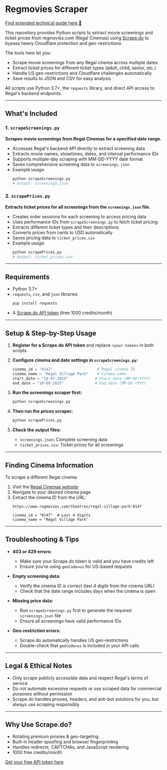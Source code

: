# Regmovies Scraper

[Find extended technical guide here 📔](https://scrape.do/blog/regmovies-com-scraping/)

This repository provides Python scripts to extract movie screenings and ticket prices from regmovies.com (Regal Cinemas) using [Scrape.do](https://scrape.do) to bypass heavy Cloudflare protection and geo-restrictions.

The tools here let you:
- Scrape movie screenings from any Regal cinema across multiple dates
- Extract ticket prices for different ticket types (adult, child, senior, etc.)
- Handle US geo-restrictions and Cloudflare challenges automatically
- Save results to JSON and CSV for easy analysis

All scripts use Python 3.7+, the `requests` library, and direct API access to Regal's backend endpoints.

---

## What's Included

### 1. `scrapeScreenings.py`
**Scrapes movie screenings from Regal Cinemas for a specified date range.**

- Accesses Regal's backend API directly to extract screening data
- Extracts movie names, showtimes, dates, and internal performance IDs
- Supports multiple-day scraping with MM-DD-YYYY date format
- Saves comprehensive screening data to `screenings.json`
- Example usage:
  ```bash
  python scrapeScreenings.py
  # Output: screenings.json
  ```

### 2. `scrapePrices.py`
**Extracts ticket prices for all screenings from the `screenings.json` file.**

- Creates order sessions for each screening to access pricing data
- Uses performance IDs from `scrapeScreenings.py` to fetch ticket pricing
- Extracts different ticket types and their descriptions
- Converts prices from cents to USD automatically
- Saves pricing data to `ticket_prices.csv`
- Example usage:
  ```bash
  python scrapePrices.py
  # Output: ticket_prices.csv
  ```

---

## Requirements

- Python 3.7+
- `requests`, `csv`, and `json` libraries
  ```bash
  pip install requests
  ```
- A [Scrape.do API token](https://dashboard.scrape.do/signup) (free 1000 credits/month)

---

## Setup & Step-by-Step Usage

1. **Register for a Scrape.do API token** and replace `<your-token>` in both scripts.

2. **Configure cinema and date settings in `scrapeScreenings.py`:**
   ```python
   cinema_id = "0147"                    # Regal cinema ID
   cinema_name = "Regal Village Park"    # Cinema name
   start_date = "10-07-2025"            # Start date (MM-DD-YYYY)
   end_date = "10-09-2025"              # End date (MM-DD-YYYY)
   ```

3. **Run the screenings scraper first:**
   ```bash
   python scrapeScreenings.py
   ```

4. **Then run the prices scraper:**
   ```bash
   python scrapePrices.py
   ```

5. **Check the output files:**
   - `screenings.json`: Complete screening data
   - `ticket_prices.csv`: Ticket prices for all screenings

---

## Finding Cinema Information

To scrape a different Regal cinema:

1. Visit the [Regal Cinemas website](https://www.regmovies.com/theatres)
2. Navigate to your desired cinema page
3. Extract the cinema ID from the URL:
   ```
   https://www.regmovies.com/theatres/regal-village-park-0147
   
   cinema_id = "0147"  # Last 4 digits
   cinema_name = "Regal Village Park"
   ```

---

## Troubleshooting & Tips

- **403 or 429 errors:**
  - Make sure your Scrape.do token is valid and you have credits left
  - Ensure you're using `geoCode=us` for US-based requests

- **Empty screening data:**
  - Verify the cinema ID is correct (last 4 digits from the cinema URL)
  - Check that the date range includes days when the cinema is open

- **Missing price data:**
  - Run `scrapeScreenings.py` first to generate the required `screenings.json` file
  - Ensure all screenings have valid performance IDs

- **Geo-restriction errors:**
  - Scrape.do automatically handles US geo-restrictions
  - Double-check that `geoCode=us` is included in your API calls

---

## Legal & Ethical Notes

- Only scrape publicly accessible data and respect Regal's terms of service
- Do not automate excessive requests or use scraped data for commercial purposes without permission
- Scrape.do handles proxies, headers, and anti-bot solutions for you, but always use scraping responsibly

---

## Why Use Scrape.do?

- Rotating premium proxies & geo-targeting
- Built-in header spoofing and browser fingerprinting
- Handles redirects, CAPTCHAs, and JavaScript rendering
- 1000 free credits/month

[Get your free API token here](https://dashboard.scrape.do/signup)
